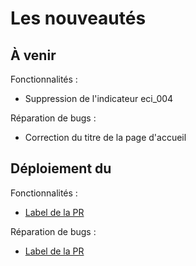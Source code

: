 # Les nouveautés

## À venir

Fonctionnalités :
- Suppression de l'indicateur eci_004

Réparation de bugs :
- Correction du titre de la page d'accueil

## Déploiement du

Fonctionnalités :
  - [Label de la PR](lien-vers-la-PR)

Réparation de bugs :
  - [Label de la PR](lien-vers-la-PR)
